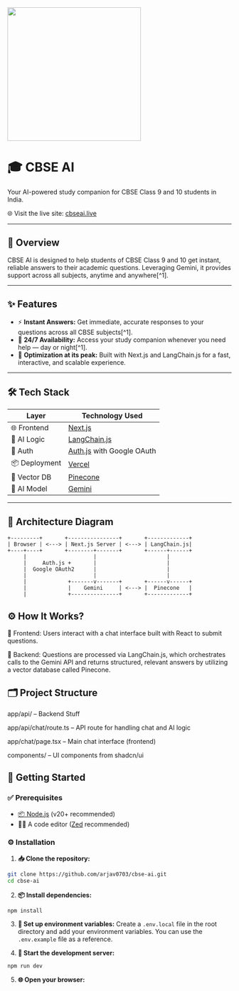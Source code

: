<img src="https://cbseai.live/og.png" class="logo" width="300"/>

# 🎓 CBSE AI

Your AI-powered study companion for CBSE Class 9 and 10 students in India.

🌐 Visit the live site: [cbseai.live](https://cbseai.live)

---

## 🧠 Overview

CBSE AI is designed to help students of CBSE Class 9 and 10 get instant, reliable answers to their academic questions. Leveraging Gemini, it provides support across all subjects, anytime and anywhere[^1].

---

## ✨ Features

- ⚡ **Instant Answers:** Get immediate, accurate responses to your questions across all CBSE subjects[^1].
- 🌙 **24/7 Availability:** Access your study companion whenever you need help — day or night[^1].
- 🚀 **Optimization at its peak:** Built with Next.js and LangChain.js for a fast, interactive, and scalable experience.

---

## 🛠️ Tech Stack

| Layer             | Technology Used                   |
|------------------|-----------------------------------|
| 🌐 Frontend      | [Next.js](https://nextjs.org/)    |
| 🧠 AI Logic       | [LangChain.js](https://js.langchain.com/) |
| 🔐 Auth           | [Auth.js](https://authjs.dev/) with Google OAuth |
| 📦 Deployment     | [Vercel](https://vercel.com/)     |
| 🧭 Vector DB      | [Pinecone](https://www.pinecone.io) |
| 🤖 AI Model       | [Gemini](https://gemini.google.com/) |
---

## 🧭 Architecture Diagram

```text
+---------+       +----------------+       +-------------+
| Browser | <---> | Next.js Server | <---> | LangChain.js|
+----+----+       +--------+-------+       +------+------+
     |                     |                      |
     |     Auth.js +       |                      |
     |  Google OAuth2      |                      |
     |                     |                      |
     |             +-------v-------+       +------v------+
     |             |    Gemini     | <---> |  Pinecone   |
     |             +---------------+       +-------------+
```
## ⚙️ How It Works?
💬 Frontend: Users interact with a chat interface built with React to submit questions.

🧠 Backend: Questions are processed via LangChain.js, which orchestrates calls to the Gemini API and returns structured, relevant answers by utilizing a vector database called Pinecone.


## 🗂️ Project Structure
app/api/ – Backend Stuff

app/api/chat/route.ts – API route for handling chat and AI logic

app/chat/page.tsx – Main chat interface (frontend)

components/ – UI components from shadcn/ui

## 🏁 Getting Started

### ✅ Prerequisites

- [📦 Node.js](https://nodejs.org/en/download) (v20+ recommended)
- 🧑‍💻 A code editor ([Zed](https://zed.dev) recommended)

### ⚙️ Installation

1. **📥 Clone the repository:**

```bash
git clone https://github.com/arjav0703/cbse-ai.git
cd cbse-ai
```
2. **📦 Install dependencies:**

```bash
npm install
```
3. **🔑 Set up environment variables:**
Create a `.env.local` file in the root directory and add your environment variables. You can use the `.env.example` file as a reference.

4. **🚀 Start the development server:**

```bash
npm run dev
```
5. **🌐 Open your browser:**
